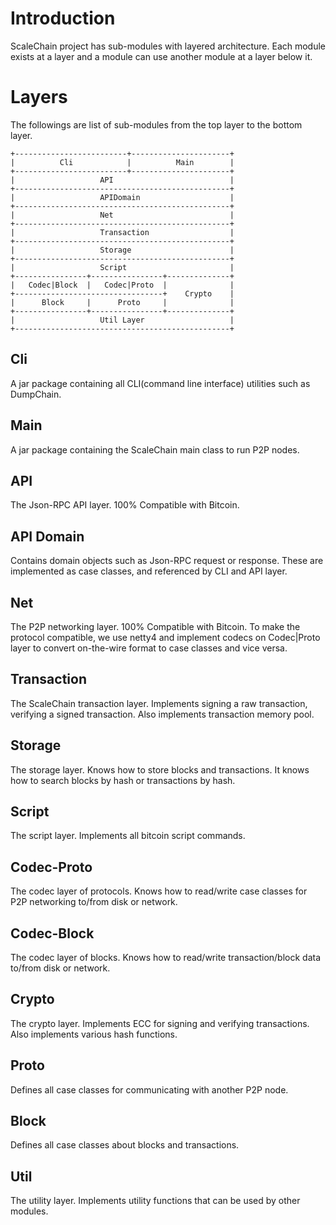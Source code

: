 # Introduction
ScaleChain project has sub-modules with layered architecture. 
Each module exists at a layer and a module can use another module at a layer below it.

# Layers
The followings are list of sub-modules from the top layer to the bottom layer.
```
+-------------------------+----------------------+
|          Cli            |          Main        |
+-------------------------+----------------------+
|                   API                          |
+------------------------------------------------+
|                   APIDomain                    |
+------------------------------------------------+
|                   Net                          |
+------------------------------------------------+
|                   Transaction                  |
+------------------------------------------------+
|                   Storage                      |
+------------------------------------------------+
|                   Script                       |
+----------------+----------------+--------------+
|   Codec|Block  |   Codec|Proto  |              |
+---------------------------------+    Crypto    |
|      Block     |      Proto     |              |
+----------------+----------------+--------------+
|                   Util Layer                   |
+------------------------------------------------+
```
## Cli
A jar package containing all CLI(command line interface) utilities such as DumpChain.

## Main
A jar package containing the ScaleChain main class to run P2P nodes.

## API
The Json-RPC API layer. 100% Compatible with Bitcoin.

## API Domain
Contains domain objects such as Json-RPC request or response.
These are implemented as case classes, and referenced by CLI and API layer.

## Net
The P2P networking layer. 100% Compatible with Bitcoin. 
To make the protocol compatible, we use netty4 and implement codecs on Codec|Proto layer to convert on-the-wire format to case classes and vice versa.

## Transaction
The ScaleChain transaction layer. Implements signing a raw transaction, verifying a signed transaction.
Also implements transaction memory pool.

## Storage
The storage layer. Knows how to store blocks and transactions. It knows how to search blocks by hash or transactions by hash.
## Script
The script layer. Implements all bitcoin script commands.

## Codec-Proto
The codec layer of protocols. Knows how to read/write case classes for P2P networking to/from disk or network.

## Codec-Block
The codec layer of blocks. Knows how to read/write transaction/block data to/from disk or network.

## Crypto 
The crypto layer. Implements ECC for signing and verifying transactions.
Also implements various hash functions.

## Proto
Defines all case classes for communicating with another P2P node.

## Block
Defines all case classes about blocks and transactions.

## Util
The utility layer. Implements utility functions that can be used by other modules.
